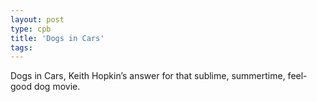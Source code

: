 ```yaml
---
layout: post
type: cpb
title: 'Dogs in Cars'
tags: 
---
```

Dogs in Cars, Keith Hopkin’s answer for that sublime, summertime, feel-good dog movie.
